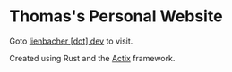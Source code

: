 # Thomas's Personal Website
Goto [lienbacher [dot] dev](lienbacher.dev) to visit.

Created using Rust and the [Actix](https://actix.rs/) framework.